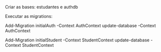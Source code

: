 Criar as bases:
estudantes e authdb

Executar as migrations:

Add-Migration initialAuth -Context AuthContext
update-database -Context AuthContext

Add-Migration initialStudent -Context StudentContext
update-database -Context StudentContext

